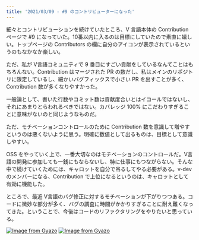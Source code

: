 ```yaml
---
title: '2021/03/09 - #9 のコントリビューターになった'
---
```


細々とコントリビューションを続けていたところ、V 言語本体の Contribution ページで #9 になっていた。10番以内に入るのは目標にしていたので素直に嬉しい。トップページの Contributors の欄に自分のアイコンが表示されているというのもなかなか楽しい。

ただ、私が V言語コミュニティで 9 番目にすごい貢献をしているなんてことはもちろんない。Contribution はマージされた PR の数だし、私はメインのリポジトリに限定しているし、細かいバグフィックスで小さい PR を出すことが多く、Contribution 数が多くなりやすかった。

一般論として、書いた行数やコミット数は貢献度合いとはイコールではないし、それにあまりとらわれるべきではない。カバレッジ 100% にこだわりすぎることに意味がないのと同じようなものだ。

ただ、モチベーションコントロールのために Contribution 数を意識して増やすというのは悪くないように思う。明確に数値として出るものは、目標として意識しやすい。

OSS をやっていく上で、一番大切なのはモチベーションのコントロールだ。V言語の開発に参加しても一銭にもならないし、特に仕事にもつながらない。そんな中で続けていくためには、キャロットを自分で吊るしてやる必要がある。v-dev のメンバーになる、Contribution で上位になるというのは、キャロットとして有効に機能した。

ところで、最近 V言語のバグ修正に対するモチベーションが下がりつつある。コードに微妙な部分が多く、バグの調査に時間がかかりすぎることに耐え難くなってきた。ということで、今後はコードのリファクタリングをやりたいと思っている。

[![Image from Gyazo](https://i.gyazo.com/15436bd4b74f10d09a6e4ef1a3258112.png)](https://gyazo.com/15436bd4b74f10d09a6e4ef1a3258112)
[![Image from Gyazo](https://i.gyazo.com/3e6e32500b8398a563bd28d1fed457b6.png)](https://gyazo.com/3e6e32500b8398a563bd28d1fed457b6)

